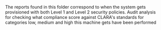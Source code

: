 The reports found in this folder correspond to when the system gets provisioned with both Level 1 and Level 2 security policies. Audit analysis for checking what compliance score against CLARA's standards for categories low, medium and high this machine gets have been performed